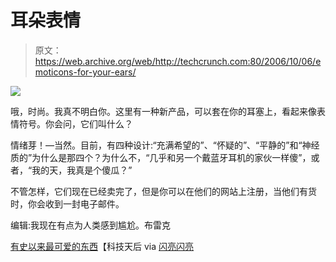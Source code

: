 # 耳朵表情

> 原文：<https://web.archive.org/web/http://techcrunch.com:80/2006/10/06/emoticons-for-your-ears/>

![](img/8044b8613fa9c3ccd2d915ba67011afb.png)

哦，时尚。我真不明白你。这里有一种新产品，可以套在你的耳塞上，看起来像表情符号。你会问，它们叫什么？

情绪芽！—当然。目前，有四种设计:“充满希望的”、“怀疑的”、“平静的”和“神经质的”为什么是那四个？为什么不，“几乎和另一个戴蓝牙耳机的家伙一样傻”，或者，“我的天，我真是个傻瓜？”

不管怎样，它们现在已经卖完了，但是你可以在他们的网站上注册，当他们有货时，你会收到一封电子邮件。

编辑:我现在有点为人类感到尴尬。布雷克

[有史以来最可爱的东西](https://web.archive.org/web/20151103012053/http://www.techiediva.com/weblog/2006/10/cutest_thing_ev.html)【科技天后 via [闪亮闪亮](https://web.archive.org/web/20151103012053/http://www.shinyshiny.tv/2006/10/emotibuds_becau.html)